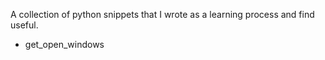 A collection of python snippets that I wrote as a learning process and find useful.

* get_open_windows
